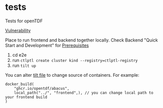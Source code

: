 # tests
Tests for openTDF

[Vulnerability](vulnerability)

Place to run frontend and backend together locally.
Check Backend "Quick Start and Development" for [Prerequisites](https://github.com/opentdf/backend#prerequisites)


1) cd e2e
2) run `ctlptl create cluster kind --registry=ctlptl-registry`
3) run `tilt up`

You can alter [tilt file](e2e/Tiltfile) to change source of containers. For example:
```
docker_build(
    "ghcr.io/opentdf/abacus",
    local_path("../", "frontend",), // you can change local path to your frontend build
)
```
